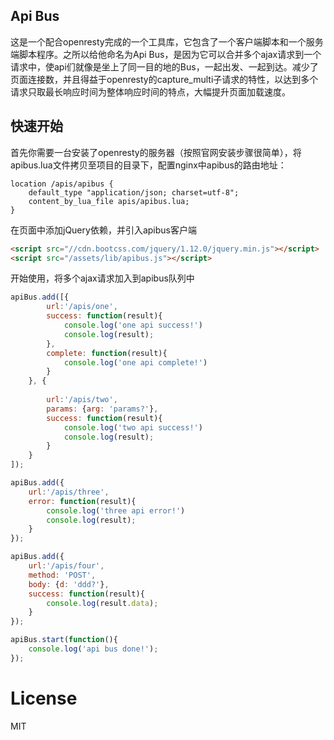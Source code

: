 ## Api Bus
这是一个配合openresty完成的一个工具库，它包含了一个客户端脚本和一个服务端脚本程序。之所以给他命名为Api Bus，是因为它可以合并多个ajax请求到一个请求中，使api们就像是坐上了同一目的地的Bus，一起出发、一起到达。减少了页面连接数，并且得益于openresty的capture_multi子请求的特性，以达到多个请求只取最长响应时间为整体响应时间的特点，大幅提升页面加载速度。

## 快速开始
首先你需要一台安装了openresty的服务器（按照官网安装步骤很简单），将apibus.lua文件拷贝至项目的目录下，配置nginx中apibus的路由地址：
```
location /apis/apibus {
    default_type "application/json; charset=utf-8";
    content_by_lua_file apis/apibus.lua;
}
```

在页面中添加jQuery依赖，并引入apibus客户端
```html
<script src="//cdn.bootcss.com/jquery/1.12.0/jquery.min.js"></script>
<script src="/assets/lib/apibus.js"></script>
```

开始使用，将多个ajax请求加入到apibus队列中
```javascript
apiBus.add([{
        url:'/apis/one', 
        success: function(result){
            console.log('one api success!')
            console.log(result);
        },
        complete: function(result){
            console.log('one api complete!')
        }
    }, {
        
        url:'/apis/two',
        params: {arg: 'params?'},
        success: function(result){
            console.log('two api success!')
            console.log(result);
        }
    }
]);

apiBus.add({
    url:'/apis/three', 
    error: function(result){
        console.log('three api error!')
        console.log(result);
    }
});

apiBus.add({
    url:'/apis/four', 
    method: 'POST',
    body: {d: 'ddd?'},
    success: function(result){
        console.log(result.data);
    }
});

apiBus.start(function(){
    console.log('api bus done!');
});
```

# License

  MIT